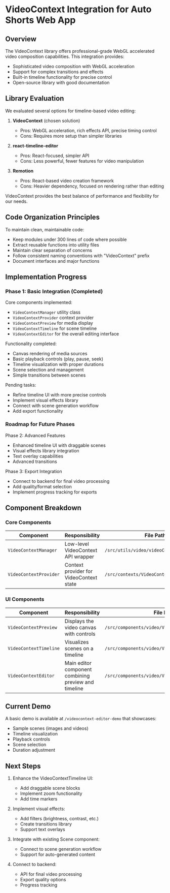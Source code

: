 # VideoContext Integration for Auto Shorts Web App

## Overview

The VideoContext library offers professional-grade WebGL accelerated video composition capabilities. This integration provides:

- Sophisticated video composition with WebGL acceleration
- Support for complex transitions and effects
- Built-in timeline functionality for precise control
- Open-source library with good documentation

## Library Evaluation

We evaluated several options for timeline-based video editing:

1. **VideoContext** (chosen solution)
   - Pros: WebGL acceleration, rich effects API, precise timing control
   - Cons: Requires more setup than simpler libraries

2. **react-timeline-editor**
   - Pros: React-focused, simpler API
   - Cons: Less powerful, fewer features for video manipulation

3. **Remotion**
   - Pros: React-based video creation framework
   - Cons: Heavier dependency, focused on rendering rather than editing

VideoContext provides the best balance of performance and flexibility for our needs.

## Code Organization Principles

To maintain clean, maintainable code:

- Keep modules under 300 lines of code where possible
- Extract reusable functions into utility files
- Maintain clear separation of concerns
- Follow consistent naming conventions with "VideoContext" prefix
- Document interfaces and major functions

## Implementation Progress

### Phase 1: Basic Integration (Completed)

Core components implemented:
- `VideoContextManager` utility class
- `VideoContextProvider` context provider
- `VideoContextPreview` for media display
- `VideoContextTimeline` for scene timeline
- `VideoContextEditor` for the overall editing interface

Functionality completed:
- Canvas rendering of media sources
- Basic playback controls (play, pause, seek)
- Timeline visualization with proper durations
- Scene selection and management
- Simple transitions between scenes

Pending tasks:
- Refine timeline UI with more precise controls
- Implement visual effects library
- Connect with scene generation workflow
- Add export functionality

### Roadmap for Future Phases

Phase 2: Advanced Features
- Enhanced timeline UI with draggable scenes
- Visual effects library integration
- Text overlay capabilities
- Advanced transitions

Phase 3: Export Integration
- Connect to backend for final video processing
- Add quality/format selection
- Implement progress tracking for exports

## Component Breakdown

### Core Components

| Component | Responsibility | File Path |
|-----------|----------------|-----------|
| `VideoContextManager` | Low-level VideoContext API wrapper | `/src/utils/video/videoContextManager.js` |
| `VideoContextProvider` | Context provider for VideoContext state | `/src/contexts/VideoContextProvider.tsx` |

### UI Components

| Component | Responsibility | File Path |
|-----------|----------------|-----------|
| `VideoContextPreview` | Displays the video canvas with controls | `/src/components/video/VideoContextPreview.tsx` |
| `VideoContextTimeline` | Visualizes scenes on a timeline | `/src/components/video/VideoContextTimeline.tsx` |
| `VideoContextEditor` | Main editor component combining preview and timeline | `/src/components/video/VideoContextEditor.tsx` |

## Current Demo

A basic demo is available at `/videocontext-editor-demo` that showcases:
- Sample scenes (images and videos)
- Timeline visualization
- Playback controls
- Scene selection
- Duration adjustment

## Next Steps

1. Enhance the VideoContextTimeline UI:
   - Add draggable scene blocks
   - Implement zoom functionality
   - Add time markers

2. Implement visual effects:
   - Add filters (brightness, contrast, etc.)
   - Create transitions library
   - Support text overlays

3. Integrate with existing Scene component:
   - Connect to scene generation workflow
   - Support for auto-generated content

4. Connect to backend:
   - API for final video processing
   - Export quality options
   - Progress tracking 